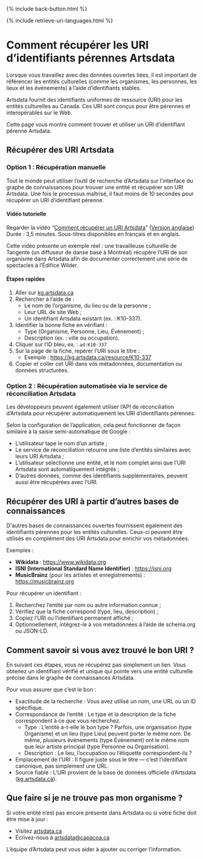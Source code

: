 {% include back-button.html %}

{% include retrieve-uri-languages.html %}

# Comment récupérer les URI d’identifiants pérennes Artsdata

Lorsque vous travaillez avec des données ouvertes liées, il est important de référencer les entités culturelles (comme les organismes, les personnes, les lieux et les événements) à l’aide d’identifiants stables.

Artsdata fournit des identifiants uniformes de ressource (URI) pour les entités culturelles au Canada. Ces URI sont conçus pour être pérennes et interopérables sur le Web.

Cette page vous montre comment trouver et utiliser un URI d’identifiant pérenne Artsdata.

## Récupérer des URI Artsdata

### Option 1 : Récupération manuelle

Tout le monde peut utiliser l’outil de recherche d’Artsdata sur l’interface du graphe de connaissances pour trouver une entité et récupérer son URI Artsdata. Une fois le processus maîtrisé, il faut moins de 10 secondes pour récupérer un URI d’identifiant pérenne.

#### Vidéo tutorielle

Regarder la vidéo “[Comment récupérer un URI Artsdata](https://youtu.be/sICvNpBHroE)” ([Version anglaise](https://youtu.be/HRv1GCegFws))
Durée : 3,5 minutes. Sous-titres disponibles en français et en anglais.

Cette vidéo présente un exemple réel : une travailleuse culturelle de Tangente (un diffuseur de danse basé à Montréal) récupère l’URI de son organisme dans Artsdata afin de documenter correctement une série de spectacles à l’Édifice Wilder.

#### Étapes rapides

1. Aller sur [kg.artsdata.ca](https://kg.artsdata.ca/)
2. Rechercher à l’aide de :
    - Le nom de l’organisme, du lieu ou de la personne ;
    - Leur URL de site Web ;
    - Un identifiant Artsdata existant (ex. : K10-337).
3. Identifier la bonne fiche en vérifiant :
    - Type (Organisme, Personne, Lieu, Événement) ;
    - Description (ex. : ville ou occupation).
4. Cliquer sur l’ID bleu, ex. : `ad:K10-337`
5. Sur la page de la fiche, repérer l’URI sous le titre :
    - Exemple : https://kg.artsdata.ca/resource/K10-337
6. Copier et coller cet URI dans vos métadonnées, documentation ou données structurées.

### Option 2 : Récupération automatisée via le service de réconciliation Artsdata

Les développeurs peuvent également utiliser l’API de réconciliation d’Artsdata pour récupérer automatiquement les URI d’identifiants pérennes.

Selon la configuration de l’application, cela peut fonctionner de façon similaire à la saisie semi-automatique de Google :

* L’utilisateur tape le nom d’un artiste ;
* Le service de réconciliation retourne une liste d’entités similaires avec leurs URI Artsdata ;
* L’utilisateur sélectionne une entité, et le nom complet ainsi que l’URI Artsdata sont automatiquement intégrés ;
* D’autres données, comme des identifiants supplémentaires, peuvent aussi être récupérées avec l’URI.

## Récupérer des URI à partir d’autres bases de connaissances

D'autres bases de connaissances ouvertes fournissent également des identifiants pérennes pour les entités culturelles. Ceux-ci peuvent être utilisés en complément des URI Artsdata pour enrichir vos métadonnées.

Exemples :
- **Wikidata** : https://www.wikidata.org
- **ISNI (International Standard Name Identifier)** : https://isni.org
- **MusicBrainz** (pour les artistes et enregistrements) : https://musicbrainz.org

Pour récupérer un identifiant :
1. Recherchez l’entité par nom ou autre information connue ;
2. Vérifiez que la fiche correspond (type, lieu, description) ;
3. Copiez l’URI ou l’identifiant permanent affiché ;
4. Optionnellement, intégrez-le à vos métadonnées à l’aide de schema.org ou JSON-LD.

## Comment savoir si vous avez trouvé le bon URI ?

En suivant ces étapes, vous ne récupérez pas simplement un lien. Vous obtenez un identifiant vérifié et unique qui pointe vers une entité culturelle précise dans le graphe de connaissances Artsdata.

Pour vous assurer que c’est le bon :

* Exactitude de la recherche : Vous avez utilisé un nom, une URL ou un ID spécifique.
* Correspondance de l’entité : Le type et la description de la fiche correspondent à ce que vous recherchez.
    * Type : L’entité a-t-elle le bon type ? Parfois, une organisation (type Organisme) et un lieu (type Lieu) peuvent porter le même nom. De même, plusieurs événements (type Événement) ont le même nom que leur artiste principal (type Personne ou Organisation).
    * Description : Le lieu, l’occupation ou l’étiquette correspondent-ils ?
* Emplacement de l’URI : Il figure juste sous le titre — c’est l’identifiant canonique, pas simplement une URL.
* Source fiable : L’URI provient de la base de données officielle d’Artsdata ([kg.artsdata.ca](https://kg.artsdata.ca)).

## Que faire si je ne trouve pas mon organisme ?

Si votre entité n’est pas encore présente dans Artsdata ou si votre fiche doit être mise à jour :
* Visitez [artsdata.ca](https://artsdata.ca)
* Écrivez-nous à [artsdata@capacoa.ca](mailto:artsdata@capacoa.ca)

L’équipe d’Artsdata peut vous aider à ajouter ou corriger l’information.
